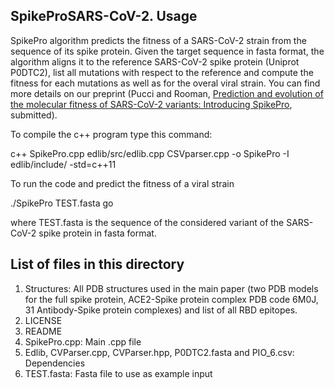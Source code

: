 ## SpikeProSARS-CoV-2. Usage

SpikePro algorithm predicts the fitness of a SARS-CoV-2 strain from the sequence of its spike protein. Given the target sequence in fasta format, the algorithm aligns it to the reference SARS-CoV-2 spike protein (Uniprot P0DTC2), list all mutations with respect to the reference and compute the fitness for each mutations as well as for the overal viral strain. You can find more details on our preprint (Pucci and Rooman, [Prediction and evolution of the molecular fitness of SARS-CoV-2 variants: Introducing SpikePro](https://www.biorxiv.org/content/10.1101/2021.04.11.439322v1), submitted).   


To compile the c++ program type this command:

c++ SpikePro.cpp edlib/src/edlib.cpp CSVparser.cpp -o SpikePro -I edlib/include/ -std=c++11

To run the code and predict the fitness of a viral strain 

./SpikePro TEST.fasta go

where TEST.fasta is the sequence of the considered variant of the SARS-CoV-2 spike protein in fasta format.  


## List of files in this directory

1) Structures: All PDB structures used in the main paper (two PDB models for the full spike protein, ACE2-Spike protein complex PDB code 6M0J, 31 Antibody-Spike protein complexes) and list of all RBD epitopes. 
2) LICENSE
3) README
4) SpikePro.cpp: Main .cpp file
5) Edlib, CVParser.cpp, CVParser.hpp, P0DTC2.fasta and PIO_6.csv: Dependencies
6) TEST.fasta: Fasta file to use as example input 



